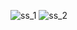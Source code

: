 ![ss_1](https://github.com/user-attachments/assets/1588b800-77a2-4360-8f7e-c590ad3ae72a)
![ss_2](https://github.com/user-attachments/assets/b0b76a72-5be0-48e5-bc1f-d3b44f0ea016)
